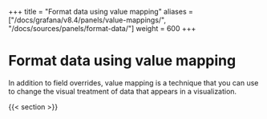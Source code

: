 +++
title = "Format data using value mapping"
aliases = ["/docs/grafana/v8.4/panels/value-mappings/", "/docs/sources/panels/format-data/"]
weight = 600
+++

# Format data using value mapping

In addition to field overrides, value mapping is a technique that you can use to change the visual treatment of data that appears in a visualization.

{{< section >}}
